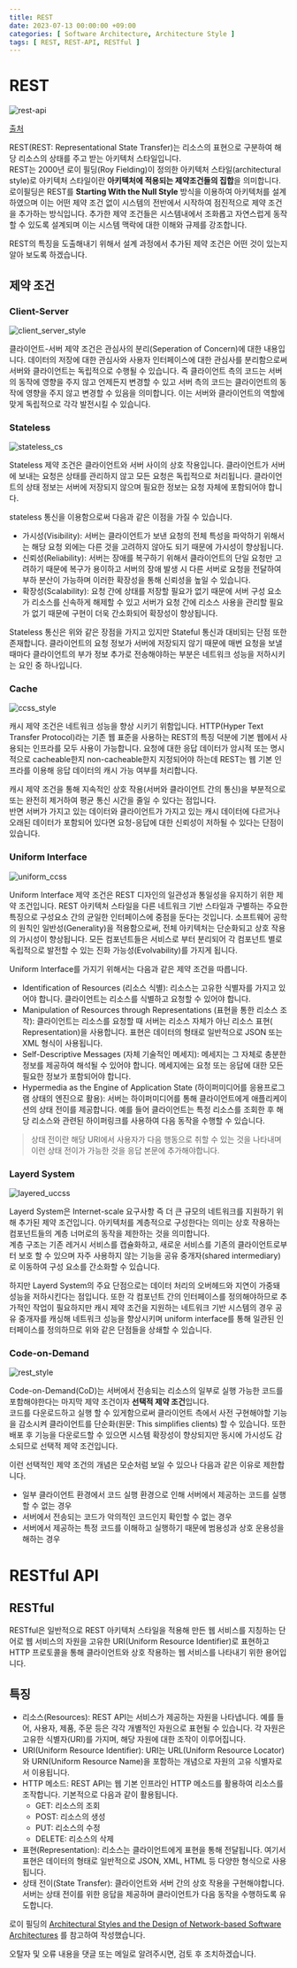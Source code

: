 ```yaml
---
title: REST
date: 2023-07-13 00:00:00 +09:00
categories: [ Software Architecture, Architecture Style ]
tags: [ REST, REST-API, RESTful ]
---
```


# REST

![rest-api](/assets/img/web/Term/rest-api/rest-api.png)

[출처](https://blog.postman.com/rest-api-examples/)

REST(REST: Representational State Transfer)는 리소스의 표현으로 구분하여 해당 리소스의 상태를 주고 받는 아키텍처 스타일입니다.  
REST는 2000년 로이 필딩(Roy Fielding)이 정의한 아키텍처 스타일(architectural style)로 아키텍처 스타일이란 **아키텍처에 적용되는 제약조건들의 집합**을 의미합니다.
로이필딩은 REST를 **Starting With the Null Style** 방식을 이용하여 아키텍처를 설계하였으며 이는 어떤 제약 조건 없이 시스템의 전반에서 시작하여 점진적으로 제약 조건을 추가하는 방식입니다.
추가한 제약 조건들은 시스템내에서 조화롭고 자연스럽게 동작할 수 있도록 설계되며 이는 시스템 맥락에 대한 이해와 규제를 강조합니다.

REST의 특징을 도출해내기 위해서 설계 과정에서 추가된 제약 조건은 어떤 것이 있는지 알아 보도록 하겠습니다.

## 제약 조건

### Client-Server

![client_server_style](/assets/img/software-architecture/architecture-style/client_server_style.png)

클라이언트-서버 제약 조건은 관심사의 분리(Seperation of Concern)에 대한 내용입니다.
데이터의 저장에 대한 관심사와 사용자 인터페이스에 대한 관심사를 분리함으로써 서버와 클라이언트는 독립적으로 수행될 수 있습니다.
즉 클라이언트 측의 코드는 서버의 동작에 영향을 주지 않고 언제든지 변경할 수 있고 서버 측의 코드는 클라이언트의 동작에 영향을 주지 않고 변경할 수 있음을 의미합니다.
이는 서버와 클라이언트의 역할에 맞게 독립적으로 각각 발전시킬 수 있습니다.

### Stateless

![stateless_cs](/assets/img/software-architecture/architecture-style/stateless_cs.png)

Stateless 제약 조건은 클라이언트와 서버 사이의 상호 작용입니다.
클라이언트가 서버에 보내는 요청은 상태를 관리하지 않고 모든 요청은 독립적으로 처리됩니다.
클라이언트의 상태 정보는 서버에 저장되지 않으며 필요한 정보는 요청 자체에 포함되어야 합니다.

stateless 통신을 이용함으로써 다음과 같은 이점을 가질 수 있습니다.

- 가시성(Visibility): 서버는 클라이언트가 보낸 요청의 전체 특성을 파악하기 위해서는 해당 요청 외에는 다른 것을 고려하지 않아도 되기 때문에 가시성이 향상됩니다.
- 신뢰성(Reliability): 서버는 장애를 복구하기 위해서 클라이언트의 단일 요청만 고려하기 때문에 복구가 용이하고 서버의 장애 발생 시 다른 서버로 요청을 전달하여 부하 분산이 가능하며 이러한 확장성을 통해
  신뢰성을 높일 수 있습니다.
- 확장성(Scalability): 요청 간에 상태를 저장할 필요가 없기 때문에 서버 구성 요소가 리소스를 신속하게 해제할 수 있고 서버가 요청 간에 리소스 사용을 관리할 필요가 없기 때문에
  구현이 더욱 간소화되어 확장성이 향상됩니다.

Stateless 통신은 위와 같은 장점을 가지고 있지만 Stateful 통신과 대비되는 단점 또한 존재합니다.
클라이언트의 요청 정보가 서버에 저장되지 않기 때문에 매번 요청을 보낼 때마다 클라이언트의 부가 정보 추가로 전송해야하는 부분은 네트워크 성능을 저하시키는 요인 중 하나입니다.

### Cache

![ccss_style](/assets/img/software-architecture/architecture-style/ccss_style.png)

캐시 제약 조건은 네트워크 성능을 향상 시키기 위함입니다.
HTTP(Hyper Text Transfer Protocol)라는 기존 웹 표준을 사용하는 REST의 특징 덕분에 기본 웹에서 사용되는 인프라를 모두 사용이 가능합니다.
요청에 대한 응답 데이터가 암시적 또는 명시적으로 cacheable한지 non-cacheable한지 지정되어야 하는데 REST는 웹 기본 인프라를 이용해 응답 데이터의 캐시 가능 여부를 처리합니다.

캐시 제약 조건을 통해 지속적인 상호 작용(서버와 클라이언트 간의 통신)을 부분적으로 또는 완전히 제거하여 평균 통신 시간을 줄일 수 있다는 점입니다.  
반면 서버가 가지고 있는 데이터와 클라이언트가 가지고 있는 캐시 데이터에 다르거나 오래된 데이터가 포함되어 있다면 요청-응답에 대한 신뢰성이 저하될 수 있다는 단점이 있습니다.

### Uniform Interface

![uniform_ccss](/assets/img/software-architecture/architecture-style/uniform_ccss.png)

Uniform Interface 제약 조건은 REST 디자인의 일관성과 통일성을 유지하기 위한 제약 조건입니다.
REST 아키텍처 스타일을 다른 네트워크 기반 스타일과 구별하는 주요한 특징으로 구성요소 간의 균일한 인터페이스에 중점을 둔다는 것입니다.
소프트웨어 공학의 원칙인 일반성(Generality)을 적용함으로써, 전체 아키텍처는 단순화되고 상호 작용의 가시성이 향상됩니다.
모든 컴포넌트들은 서비스로 부터 분리되어 각 컴포넌트 별로 독립적으로 발전할 수 있는 진화 가능성(Evolvability)를 가지게 됩니다.

Uniform Interface를 가지기 위해서는 다음과 같은 제약 조건을 따릅니다.

- Identification of Resources (리소스 식별): 리소스는 고유한 식별자를 가지고 있어야 합니다. 클라이언트는 리소스를 식별하고 요청할 수 있어야 합니다.
- Manipulation of Resources through Representations (표현을 통한 리소스 조작): 클라이언트는 리소스를 요청할 때 서버는 리소스 자체가 아닌 리소스 표현(
  Representation)을 사용합니다. 표현은 데이터의 형태로 일반적으로 JSON 또는 XML 형식이 사용됩니다.
- Self-Descriptive Messages (자체 기술적인 메세지): 메세지는 그 자체로 충분한 정보를 제공하여 해석될 수 있어야 합니다. 메세지에는 요청 또는 응답에 대한 모든 필요한 정보가 포함되어야
  합니다.
- Hypermedia as the Engine of Application State (하이퍼미디어를 응용프로그램 상태의 엔진으로 활용): 서버는 하이퍼미디어를 통해 클라이언트에게 애플리케이션의 상태 전이를
  제공합니다. 예를 들어 클라이언트는 특정 리소스를 조회한 후 해당 리소스와 관련된 하이퍼링크를 사용하여 다음 동작을 수행할 수 있습니다.

> 상태 전이란 해당 URI에서 사용자가 다음 행동으로 취할 수 있는 것을 나타내며 이런 상태 전이가 가능한 것을 응답 본문에 추가해야합니다.

### Layerd System

![layered_uccss](/assets/img/software-architecture/architecture-style/layered_uccss.png)

Layerd System은 Internet-scale 요구사항 즉 더 큰 규모의 네트워크를 지원하기 위해 추가된 제약 조건입니다.
아키텍처를 계층적으로 구성한다는 의미는 상호 작용하는 컴포넌트들의 계층 너머로의 동작을 제한하는 것을 의미합니다.    
계층 구조는 기존 레거시 서비스를 캡슐화하고, 새로운 서비스를 기존의 클라이언트로부터 보호 할 수 있으며 자주 사용하지 않는 기능을 공유 중개자(shared intermediary)로 이동하여 구성 요소를 간소화할 수 있습니다.

하지만 Layerd System의 주요 단점으로는 데이터 처리의 오버헤드와 지연이 가중돼 성능을 저하시킨다는 점입니다.
또한 각 컴포넌트 간의 인터페이스를 정의해야하므로 추가적인 작업이 필요하지만 캐시 제약 조건을 지원하는 네트워크 기반 시스템의 경우 공유 중개자를 캐싱해 네트워크 성능을 향상시키며 uniform interface를 통해 일관된 인터페이스를 정의하므로 위와 같은 단점들을 상쇄할 수 있습니다.

### Code-on-Demand

![rest_style](/assets/img/software-architecture/architecture-style/rest_style.png)  

Code-on-Demand(CoD)는 서버에서 전송되는 리소스의 일부로 실행 가능한 코드를 포함해야한다는 마지막 제약 조건이자 **선택적 제약 조건**입니다.   
코드를 다운로드하고 실행 할 수 있게함으로써 클라이언트 측에서 사전 구현해야할 기능을 감소시켜 클라이언트를 단순화(원문: This simplifies clients) 할 수 있습니다. 
또한 배포 후 기능을 다운로드할 수 있으면 시스템 확장성이 향상되지만 동시에 가시성도 감소되므로 선택적 제약 조건입니다. 

이런 선택적인 제약 조건의 개념은 모순처럼 보일 수 있으나 다음과 같은 이유로 제한합니다.

- 일부 클라이언트 환경에서 코드 실행 환경으로 인해 서버에서 제공하는 코드를 실행 할 수 없는 경우
- 서버에서 전송되는 코드가 악의적인 코드인지 확인할 수 없는 경우
- 서버에서 제공하는 특정 코드를 이해하고 실행하기 때문에 범용성과 상호 운용성을 해하는 경우

# RESTful API

## RESTful 

RESTful은 일반적으로 REST 아키텍처 스타일을 적용해 만든 웹 서비스를 지칭하는 단어로 웹 서비스의 자원을 고유한 URI(Uniform Resource Identifier)로 표현하고 HTTP 프로토콜을 통해 클라이언트와 상호 작용하는 웹 서비스를 나타내기 위한 용어입니다. 

## 특징

- 리소스(Resources): REST API는 서비스가 제공하는 자원을 나타냅니다. 예를 들어, 사용자, 제품, 주문 등은 각각 개별적인 자원으로 표현될 수 있습니다. 각 자원은 고유한 식별자(URI)를 가지며, 해당 자원에 대한 조작이 이루어집니다.
- URI(Uniform Resource Identifier): URI는 URL(Uniform Resource Locator)와 URN(Uniform Resource Name)을 포함하는 개념으로 자원의 고유 식별자로서 이용됩니다. 
- HTTP 메소드: REST API는 웹 기본 인프라인 HTTP 메소드를 활용하여 리소스를 조작합니다. 기본적으로 다음과 같이 활용됩니다. 
  - GET: 리소스의 조회
  - POST: 리소스의 생성
  - PUT: 리소스의 수정
  - DELETE: 리소스의 삭제
- 표현(Representation): 리소스는 클라이언트에게 표현을 통해 전달됩니다. 여기서 표현은 데이터의 형태로 일반적으로 JSON, XML, HTML 등 다양한 형식으로 사용됩니다. 
- 상태 전이(State Transfer): 클라이언트와 서버 간의 상호 작용을 구현해야합니다. 서버는 상태 전이를 위한 응답을 제공하며 클라이언트가 다음 동작을 수행하도록 유도합니다.

로이 필딩의 [Architectural Styles and the Design of Network-based Software Architectures](https://www.ics.uci.edu/~fielding/pubs/dissertation/top.htm)
를 참고하여 작성했습니다.

오탈자 및 오류 내용을 댓글 또는 메일로 알려주시면, 검토 후 조치하겠습니다.  
